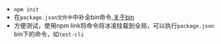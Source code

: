 - `npm init`
- 在`package.json文件中`中补全bin命令,[关于bin](https://docs.npmjs.com/cli/v6/configuring-npm/package-json#bin)
- 方便测试，使用npm link将命令将冰凌挂载到全局，可以执行`package.json` bin下的命令，如`test-cli`